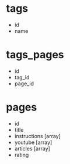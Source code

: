 # tags
* id
* name

# tags_pages
* id
* tag_id
* page_id

# pages
* id
* title
* instructions [array]
* youtube [array]
* articles [array]
* rating
